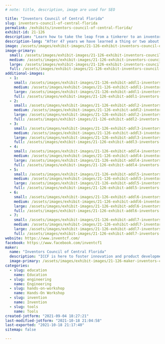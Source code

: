 ```yaml
---
# note: title, description, image are used for SEO

title: "Inventors Council of Central Florida"
slug: inventors-council-of-central-florida
permalink: /exhibits/inventors-council-of-central-florida/
exhibit-id: 21-126
description: "Learn how to take the leap from a tinkerer to an inventor."
description-long: "After 47 years we have learned a thing or two about inventing.  We are here to help you make a few less mistakes than we have.  Come and see what we have been developing and learn how easy and difficult inventing can be."
image: /assets/images/exhibit-images/21-126-exhibit-inventors-council-of-central-florida-20171021-164043-large.jpg
image-primary: 
  small: /assets/images/exhibit-images/21-126-exhibit-inventors-council-of-central-florida-20171021-164043-small.jpg
  medium: /assets/images/exhibit-images/21-126-exhibit-inventors-council-of-central-florida-20171021-164043-medium.jpg
  large: /assets/images/exhibit-images/21-126-exhibit-inventors-council-of-central-florida-20171021-164043-large.jpg
  full: /assets/images/exhibit-images/21-126-exhibit-inventors-council-of-central-florida-20171021-164043-full.jpg
additional-images: 
  - 1:
    small: /assets/images/exhibit-images/21-126-exhibit-addl1-inventors-council-of-central-florida-20140913-001-omf-fin-kim-s-small.jpg
    medium: /assets/images/exhibit-images/21-126-exhibit-addl1-inventors-council-of-central-florida-20140913-001-omf-fin-kim-s-medium.jpg
    large: /assets/images/exhibit-images/21-126-exhibit-addl1-inventors-council-of-central-florida-20140913-001-omf-fin-kim-s-large.jpg
    full: /assets/images/exhibit-images/21-126-exhibit-addl1-inventors-council-of-central-florida-20140913-001-omf-fin-kim-s-full.jpg
  - 2:
    small: /assets/images/exhibit-images/21-126-exhibit-addl2-inventors-council-of-central-florida-20140913-038-omf-dc-village-s-small.jpg
    medium: /assets/images/exhibit-images/21-126-exhibit-addl2-inventors-council-of-central-florida-20140913-038-omf-dc-village-s-medium.jpg
    large: /assets/images/exhibit-images/21-126-exhibit-addl2-inventors-council-of-central-florida-20140913-038-omf-dc-village-s-large.jpg
    full: /assets/images/exhibit-images/21-126-exhibit-addl2-inventors-council-of-central-florida-20140913-038-omf-dc-village-s-full.jpg
  - 3:
    small: /assets/images/exhibit-images/21-126-exhibit-addl3-inventors-council-of-central-florida-20140914-009-omf-groomin-rub-a-dub-scrub-s-small.jpg
    medium: /assets/images/exhibit-images/21-126-exhibit-addl3-inventors-council-of-central-florida-20140914-009-omf-groomin-rub-a-dub-scrub-s-medium.jpg
    large: /assets/images/exhibit-images/21-126-exhibit-addl3-inventors-council-of-central-florida-20140914-009-omf-groomin-rub-a-dub-scrub-s-large.jpg
    full: /assets/images/exhibit-images/21-126-exhibit-addl3-inventors-council-of-central-florida-20140914-009-omf-groomin-rub-a-dub-scrub-s-full.jpg
  - 4:
    small: /assets/images/exhibit-images/21-126-exhibit-addl4-inventors-council-of-central-florida-20171021-165401-small.jpg
    medium: /assets/images/exhibit-images/21-126-exhibit-addl4-inventors-council-of-central-florida-20171021-165401-medium.jpg
    large: /assets/images/exhibit-images/21-126-exhibit-addl4-inventors-council-of-central-florida-20171021-165401-large.jpg
    full: /assets/images/exhibit-images/21-126-exhibit-addl4-inventors-council-of-central-florida-20171021-165401-full.jpg
  - 5:
    small: /assets/images/exhibit-images/21-126-exhibit-addl5-inventors-council-of-central-florida-pomm-fox35-small.jpg
    medium: /assets/images/exhibit-images/21-126-exhibit-addl5-inventors-council-of-central-florida-pomm-fox35-medium.jpg
    large: /assets/images/exhibit-images/21-126-exhibit-addl5-inventors-council-of-central-florida-pomm-fox35-large.jpg
    full: /assets/images/exhibit-images/21-126-exhibit-addl5-inventors-council-of-central-florida-pomm-fox35-full.jpg
  - 6:
    small: /assets/images/exhibit-images/21-126-exhibit-addl6-inventors-council-of-central-florida-pat-4865588-urocycler-small.gif
    medium: /assets/images/exhibit-images/21-126-exhibit-addl6-inventors-council-of-central-florida-pat-4865588-urocycler-medium.gif
    large: /assets/images/exhibit-images/21-126-exhibit-addl6-inventors-council-of-central-florida-pat-4865588-urocycler-large.gif
    full: /assets/images/exhibit-images/21-126-exhibit-addl6-inventors-council-of-central-florida-pat-4865588-urocycler-full.gif
  - 7:
    small: /assets/images/exhibit-images/21-126-exhibit-addl7-inventors-council-of-central-florida-pat-5769724-catapult-small.gif
    medium: /assets/images/exhibit-images/21-126-exhibit-addl7-inventors-council-of-central-florida-pat-5769724-catapult-medium.gif
    large: /assets/images/exhibit-images/21-126-exhibit-addl7-inventors-council-of-central-florida-pat-5769724-catapult-large.gif
    full: /assets/images/exhibit-images/21-126-exhibit-addl7-inventors-council-of-central-florida-pat-5769724-catapult-full.gif
website: https://www.inventcf.com/
facebook: https://www.facebook.com/inventcf1
maker: 
  name: "Inventors Council of Central Florida"
  description: "ICCF is here to foster innovation and product development through (a) Educating inventors &amp; entrepreneurs on the full slate of skills and subject areas necessary for creating successful and profitable products; and (b) assisting inventors in evaluation of the viability their inventions."
  image-primary: /assets/images/exhibit-images/21-126-maker-inventors-council-of-central-florida-iccf-logo-2021-color-medium.png
categories: 
  - slug: education
    name: Education
  - slug: engineering
    name: Engineering
  - slug: hands-on-workshop
    name: Hands-On Workshop
  - slug: invention
    name: Invention
  - slug: tools
    name: Tools
created-jotform: "2021-09-04 18:27:21"
last-modified-jotform: "2021-10-18 21:04:58"
last-exported: "2021-10-18 21:17:40"
sitemap: false

---
```

